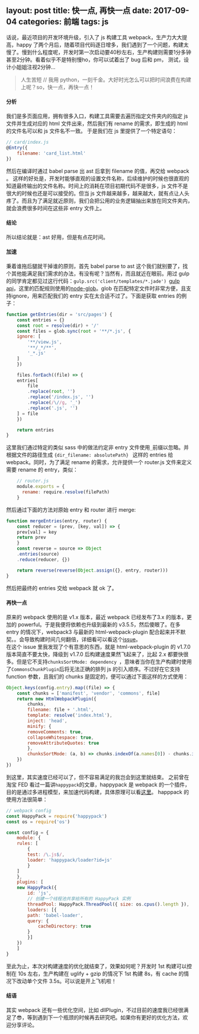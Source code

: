 layout: post
title: 快一点, 再快一点
date: 2017-09-04
categories: 前端
tags: js
---

话说，最近项目的开发环境升级，引入了 js 构建工具 webpack，生产力大大提高，happy 了两个月后，随着项目代码逐日增多，我们遇到了一个问题，构建太慢了。慢到什么程度呢，开发时第一次启动要40秒左右，生产构建则需要1分多钟甚至2分钟。看着似乎不是特别慢ho，你可以试着出了 bug 后和 pm， 测试，设计小姐姐注视2分钟…
<!-- more -->
> 人生苦短 // 我用 python，一刻千金。大好时光怎么可以把时间浪费在构建上呢？so，快一点，再快一点！

#### 分析
我们是多页面应用，拥有很多入口，构建工具需要去遍历指定文件夹内的指定 js 文件并生成对应的 html 文件出来，然后我们有 rename 的需求，即生成的 html 的文件名可以和 js 文件名不一致。
于是我们在 js 里提供了一个特定语句：
```javascript
// card/index.js
@Entry({
    filename: 'card_list.html'
})
```
然后在编译时通过 babel parse 出 ast 后拿到 filename 的值，再交给 webpack 。
这样的好处是，开发时能够直观的设置文件名称，后续维护的时候也很直观的知道最终输出的文件名称。时间上的消耗在项目初期代码不是很多，js 文件不是很大的时候也还是可以接受的。但当 js 文件越来越多，越来越大，就有点让人头疼了。而且为了满足就近原则，我们会把公用的业务逻辑抽出来放在同文件夹内，就会浪费很多时间在这些非 entry 文件上。

#### 结论
所以结论就是：ast 好用，但是有点花时间。

#### 加速
秉着谁拖后腿就干掉谁的原则，首先 babel parse to ast 这个我们就别要了，找个其他能满足我们需求的办法，有没有呢？当然有，而且就近在眼前。用过 gulp 的同学肯定都见过这行代码：`gulp.src('client/templates/*.jade') `[gulp api](http://www.gulpjs.com.cn/docs/api/)，这里的匹配规则使用的[node-glob](https://github.com/isaacs/node-glob)。glob 在匹配特定文件时非常方便，且支持ignore，用来匹配我们的 entry 实在太合适不过了。下面是获取 entries 的例子： 
```javascript
function getEntries(dir = 'src/pages') {
    const entries = {}
    const root = resolve(dir) + '/'
    const files = glob.sync(root + '**/*.js', {
    ignore: [
        '**/view.js',
        '**/_*/**', 
        '_*.js'
    ]
    })

    files.forEach((file) => {
    entries[
        file
        .replace(root, '')
        .replace('/index.js', '')
        .replace(/\//g, '_')
        .replace('.js', '')
    ] = file
    })

    return entries
}
```
这里我们通过特定的类似 sass 中的做法约定非 entry 文件使用`_`前缀以忽略。并根据文件的路径生成 `{dir_filename: absolutePath} ` 这样的 entries 给 webpack。同时，为了满足 rename 的需求，允许提供一个 router.js 文件来定义需要 rename 的 entry，类似：
```js
	// router.js
	module.exports = {
	  rename: require.resolve(filePath)
	}
```
然后通过下面的方法对原始 entry 和 router 进行 merge:
```js
function mergeEntries(entry, router) {
    const reducer = (prev, [key, val]) => {
    prev[val] = key
    return prev
    }
    const reverse = source => Object
    .entries(source)
    .reduce(reducer, {})

    return reverse(reverse(Object.assign({}, entry, router)))
}
```
然后把最终的 entries 交给 webpack 就 ok 了。

#### 再快一点
原来的 webpack 使用的是 v1.x 版本，最近 webpack 已经发布了3.x 的版本，更加的 powerful。于是我便将依赖也升级到最新的 v3.5.5，然后傻眼了。在多 entry 的情况下，webpack3 与最新的 html-webpack-plugin 配合起来并不默契。。会导致构建时间几何翻倍，详细看可以看这个[issue](https://github.com/jantimon/html-webpack-plugin/issues/724)。  
在这个 issue 里我发现了个有意思的东西，就是 html-webpack-plugin 的 v1.7.0 版本简直不要太快，降级到 v1.7.0 后构建速度果然飞起来了，比起 2.x 都要快很多。但是它不支持`chunksSortMode: dependency `，意味者当你在生产构建时使用了`CommonsChunkPlugin`后将无法正确的排列 js 的引入顺序。不过好在它支持 function 参数，且我们的 chunks 是固定的，便可以通过下面这样的方式使用：
```js
Object.keys(config.entry).map((file) => {
    const chunks = ['manifest', 'vendor', 'commons', file]
    return new HtmlWebpackPlugin({
        chunks,
        filename: file + '.html',
        template: resolve('index.html'),
        inject: 'head',
        minify: {
        removeComments: true,
        collapseWhitespace: true,
        removeAttributeQuotes: true
        },
        chunksSortMode: (a, b) => chunks.indexOf(a.names[0]) - chunks.indexOf(b.names[0])
    })
})
```
到这里，其实速度已经可以了，但不容易满足的我岂会到这里就结束。
之前曾在淘宝 FED 看过一篇讲`happypack`的文章，happypack 是 webpack 的一个插件，目的是通过多进程模型，来加速代码构建，具体原理可以看[这里](http://taobaofed.org/blog/2016/12/08/happypack-source-code-analysis/)。
happpack 的使用方法很简单：  
```js
// webpack config
const HappyPack = require('happypack')
const os = require('os')

const config = {
    module: {
    rules: [
        {
        test: /\.js$/,
        loader: 'happypack/loader?id=js'
        }
    ]
    },
    plugins: [
    new HappyPack({
        id: 'js',
        // 创建一个线程池共享给所有的 HappyPack 实例
        threadPool: HappyPack.ThreadPool({ size: os.cpus().length }),
        loaders: [{
        path: 'babel-loader',
        query: {
            cacheDirectory: true
        }
        }]
    })
    ]
}
```
至此为止，本次对构建速度的优化就结束了，效果如何呢？开发时 1st 构建可以控制在 10s 左右，生产构建在 uglify + gzip 的情况下 1st 构建 8s，有 cache 的情况下改动单个文件 3.5s。可以说是开上飞机啦！

#### 结语
其实 webpack 还有一些优化空间，比如 dllPlugin，不过目前的速度我已经很满足了😎，等到遇到下一个瓶颈的时候再去研究吧。如果你有更好的优化方法，欢迎分享评论。
